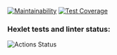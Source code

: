 [![Maintainability](https://api.codeclimate.com/v1/badges/7fecb14aab2a99db51e0/maintainability)](https://codeclimate.com/github/agmrv/python-project-lvl3/maintainability)
[![Test Coverage](https://api.codeclimate.com/v1/badges/7fecb14aab2a99db51e0/test_coverage)](https://codeclimate.com/github/agmrv/python-project-lvl3/test_coverage)

### Hexlet tests and linter status:
![Actions Status](/workflows/hexlet-check/badge.svg)